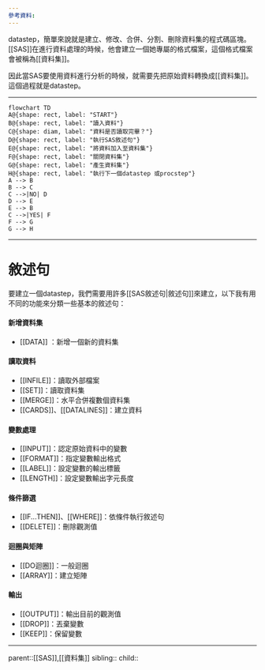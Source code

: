 ```yaml
---
參考資料:
---
```

datastep，簡單來說就是建立、修改、合併、分割、刪除資料集的程式碼區塊。[[SAS]]在進行資料處理的時候，他會建立一個她專屬的格式檔案，這個格式檔案會被稱為[[資料集]]。

因此當SAS要使用資料進行分析的時候，就需要先把原始資料轉換成[[資料集]]。這個過程就是datastep。
- - -
```mermaid
flowchart TD
A@{shape: rect, label: "START"}
B@{shape: rect, label: "讀入資料"}
C@{shape: diam, label: "資料是否讀取完畢？"}
D@{shape: rect, label: "執行SAS敘述句"}
E@{shape: rect, label: "將資料加入至資料集"}
F@{shape: rect, label: "關閉資料集"}
G@{shape: rect, label: "產生資料集"}
H@{shape: rect, label: "執行下一個datastep 或procstep"}
A --> B
B --> C
C -->|NO| D
D --> E
E --> B
C -->|YES| F
F --> G
G --> H
```
- - -
# 敘述句
要建立一個datastep，我們需要用許多[[SAS敘述句|敘述句]]來建立，以下我有用不同的功能來分類一些基本的敘述句：
#### 新增資料集
- [[DATA]] ：新增一個新的資料集
#### 讀取資料
- [[INFILE]]：讀取外部檔案
- [[SET]]：讀取資料集
- [[MERGE]]：水平合併複數個資料集
- [[CARDS]]、[[DATALINES]]：建立資料
#### 變數處理
- [[INPUT]]：認定原始資料中的變數
- [[FORMAT]]：指定變數輸出格式
- [[LABEL]]：設定變數的輸出標籤
- [[LENGTH]]：設定變數輸出字元長度
#### 條件篩選
- [[IF...THEN]]、[[WHERE]]：依條件執行敘述句
- [[DELETE]]：刪除觀測值
#### 迴圈與矩陣
- [[DO迴圈]]：一般迴圈
- [[ARRAY]]：建立矩陣
#### 輸出
- [[OUTPUT]]：輸出目前的觀測值
- [[DROP]]：丟棄變數
- [[KEEP]]：保留變數
- - -
parent::[[SAS]],[[資料集]]
sibling::
child::